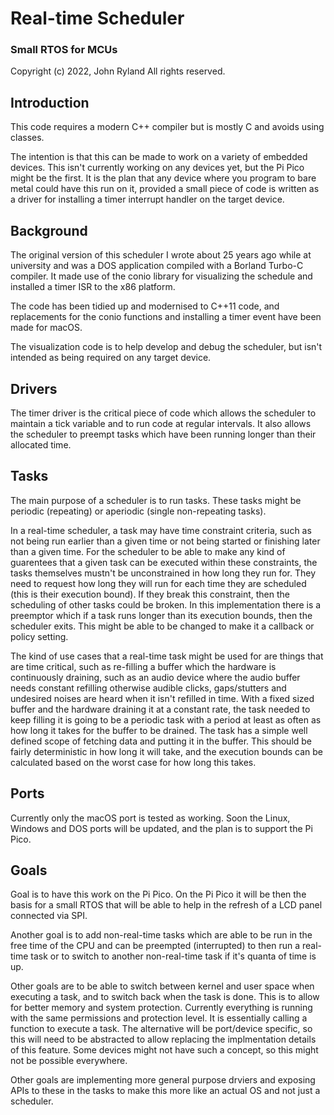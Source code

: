 
# Real-time Scheduler
### Small RTOS for MCUs

Copyright (c) 2022, John Ryland
All rights reserved.


## Introduction

This code requires a modern C++ compiler but is mostly C and avoids using
classes.

The intention is that this can be made to work on a variety of embedded
devices. This isn't currently working on any devices yet, but the Pi Pico
might be the first. It is the plan that any device where you program to
bare metal could have this run on it, provided a small piece of code
is written as a driver for installing a timer interrupt handler on the
target device.


## Background

The original version of this scheduler I wrote about 25 years ago while
at university and was a DOS application compiled with a Borland Turbo-C
compiler. It made use of the conio library for visualizing the schedule
and installed a timer ISR to the x86 platform.

The code has been tidied up and modernised to C++11 code, and replacements
for the conio functions and installing a timer event have been made for macOS.

The visualization code is to help develop and debug the scheduler, but isn't
intended as being required on any target device.


## Drivers

The timer driver is the critical piece of code which allows the scheduler
to maintain a tick variable and to run code at regular intervals. It also
allows the scheduler to preempt tasks which have been running longer than
their allocated time.


## Tasks

The main purpose of a scheduler is to run tasks. These tasks might be
periodic (repeating) or aperiodic (single non-repeating tasks).

In a real-time scheduler, a task may have time constraint criteria, such
as not being run earlier than a given time or not being started or finishing
later than a given time. For the scheduler to be able to make any kind of
guarentees that a given task can be executed within these constraints, the tasks
themselves mustn't be unconstrained in how long they run for. They need to
request how long they will run for each time they are scheduled (this is their
execution bound). If they break this constraint, then the scheduling of other
tasks could be broken. In this implementation there is a preemptor which if a
task runs longer than its execution bounds, then the scheduler exits. This
might be able to be changed to make it a callback or policy setting.

The kind of use cases that a real-time task might be used for are things that
are time critical, such as re-filling a buffer which the hardware is continuously
draining, such as an audio device where the audio buffer needs constant refilling
otherwise audible clicks, gaps/stutters and undesired noises are heard when it
isn't refilled in time. With a fixed sized buffer and the hardware draining it at
a constant rate, the task needed to keep filling it is going to be a periodic task
with a period at least as often as how long it takes for the buffer to be drained.
The task has a simple well defined scope of fetching data and putting it in the
buffer. This should be fairly deterministic in how long it will take, and the
execution bounds can be calculated based on the worst case for how
long this takes.


## Ports

Currently only the macOS port is tested as working. Soon the Linux, Windows
and DOS ports will be updated, and the plan is to support the Pi Pico.


## Goals

Goal is to have this work on the Pi Pico. On the Pi Pico it will be then
the basis for a small RTOS that will be able to help in the refresh of a
LCD panel connected via SPI.

Another goal is to add non-real-time tasks which are able to be run in
the free time of the CPU and can be preempted (interrupted) to then
run a real-time task or to switch to another non-real-time task if it's
quanta of time is up.

Other goals are to be able to switch between kernel and user space when
executing a task, and to switch back when the task is done. This is to
allow for better memory and system protection. Currently everything is
running with the same permissions and protection level. It is essentially
calling a function to execute a task. The alternative will be port/device
specific, so this will need to be abstracted to allow replacing the
implmentation details of this feature. Some devices might not have such
a concept, so this might not be possible everywhere.

Other goals are implementing more general purpose drviers and exposing
APIs to these in the tasks to make this more like an actual OS and not
just a scheduler.

